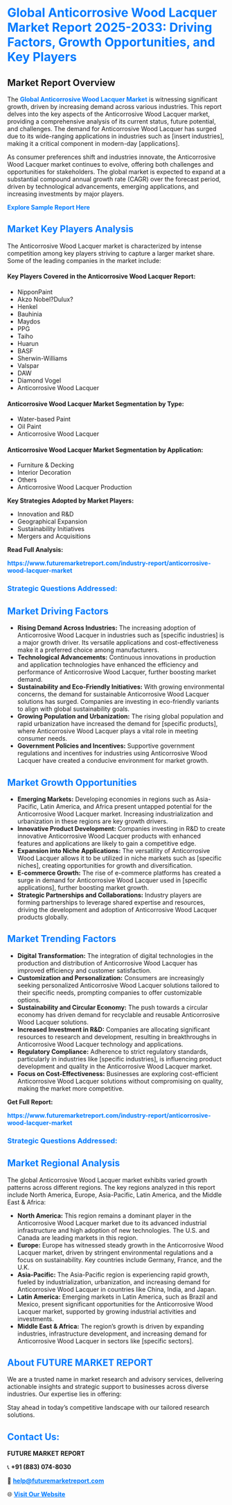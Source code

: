 <h1 style="color: #007BFF;">Global Anticorrosive Wood Lacquer Market Report 2025-2033: Driving Factors, Growth Opportunities, and Key Players</h1>

<section id="overview">
<h2>Market Report Overview</h2>
<p>The <a href="https://www.futuremarketreport.com/industry-report/anticorrosive-wood-lacquer-market" style="color: #007BFF; text-decoration: none;"><strong>Global Anticorrosive Wood Lacquer Market</strong></a> is witnessing significant growth, driven by increasing demand across various industries. This report delves into the key aspects of the Anticorrosive Wood Lacquer market, providing a comprehensive analysis of its current status, future potential, and challenges. The demand for Anticorrosive Wood Lacquer has surged due to its wide-ranging applications in industries such as [insert industries], making it a critical component in modern-day [applications].</p>
<p>As consumer preferences shift and industries innovate, the Anticorrosive Wood Lacquer market continues to evolve, offering both challenges and opportunities for stakeholders. The global market is expected to expand at a substantial compound annual growth rate (CAGR) over the forecast period, driven by technological advancements, emerging applications, and increasing investments by major players.</p>
</section>

<section id="overview">
<p><a href="https://www.futuremarketreport.com/request-sample/reportId=110538" style="color: #007BFF; text-decoration: none;"><strong>Explore Sample Report Here</strong></a></p>
</section>

<section id="key-players">
<h2 style="color: #007BFF;">Market Key Players Analysis</h2>
<p>The Anticorrosive Wood Lacquer market is characterized by intense competition among key players striving to capture a larger market share. Some of the leading companies in the market include:</p>
<h4>Key Players Covered in the Anticorrosive Wood Lacquer Report:</h4>
<ul><li>NipponPaint</li><li>Akzo Nobel?Dulux?</li><li>Henkel</li><li>Bauhinia</li><li>Maydos</li><li>PPG</li><li>Taiho</li><li>Huarun</li><li>BASF</li><li>Sherwin-Williams</li><li>Valspar</li><li>DAW</li><li>Diamond Vogel</li><li>Anticorrosive Wood Lacquer</li></ul>
<h4>Anticorrosive Wood Lacquer Market Segmentation by Type:</h4>
<ul><li>Water-based Paint</li><li>Oil Paint</li><li>Anticorrosive Wood Lacquer</li></ul>

<h4>Anticorrosive Wood Lacquer Market Segmentation by Application:</h4>
<ul><li>Furniture &amp; Decking</li><li>Interior Decoration</li><li>Others</li><li>Anticorrosive Wood Lacquer Production</li></ul>
<p><strong>Key Strategies Adopted by Market Players:</strong></p>
<ul>
<li>Innovation and R&D</li>
<li>Geographical Expansion</li>
<li>Sustainability Initiatives</li>
<li>Mergers and Acquisitions</li>
</ul>
</section>

<section>
<p><strong>Read Full Analysis: </strong></p><a href="https://www.futuremarketreport.com/industry-report/anticorrosive-wood-lacquer-market" style="color: #007BFF; text-decoration: none;"><strong>https://www.futuremarketreport.com/industry-report/anticorrosive-wood-lacquer-market</strong></a>
<h3 style="color: #007BFF;">Strategic Questions Addressed:</h3>
</section>

<section id="driving-factors">
<h2 style="color: #007BFF;">Market Driving Factors</h2>
<ul>
<li><strong>Rising Demand Across Industries:</strong> The increasing adoption of Anticorrosive Wood Lacquer in industries such as [specific industries] is a major growth driver. Its versatile applications and cost-effectiveness make it a preferred choice among manufacturers.</li>
<li><strong>Technological Advancements:</strong> Continuous innovations in production and application technologies have enhanced the efficiency and performance of Anticorrosive Wood Lacquer, further boosting market demand.</li>
<li><strong>Sustainability and Eco-Friendly Initiatives:</strong> With growing environmental concerns, the demand for sustainable Anticorrosive Wood Lacquer solutions has surged. Companies are investing in eco-friendly variants to align with global sustainability goals.</li>
<li><strong>Growing Population and Urbanization:</strong> The rising global population and rapid urbanization have increased the demand for [specific products], where Anticorrosive Wood Lacquer plays a vital role in meeting consumer needs.</li>
<li><strong>Government Policies and Incentives:</strong> Supportive government regulations and incentives for industries using Anticorrosive Wood Lacquer have created a conducive environment for market growth.</li>
</ul>
</section>

<section id="growth-opportunities">
<h2 style="color: #007BFF;">Market Growth Opportunities</h2>
<ul>
<li><strong>Emerging Markets:</strong> Developing economies in regions such as Asia-Pacific, Latin America, and Africa present untapped potential for the Anticorrosive Wood Lacquer market. Increasing industrialization and urbanization in these regions are key growth drivers.</li>
<li><strong>Innovative Product Development:</strong> Companies investing in R&D to create innovative Anticorrosive Wood Lacquer products with enhanced features and applications are likely to gain a competitive edge.</li>
<li><strong>Expansion into Niche Applications:</strong> The versatility of Anticorrosive Wood Lacquer allows it to be utilized in niche markets such as [specific niches], creating opportunities for growth and diversification.</li>
<li><strong>E-commerce Growth:</strong> The rise of e-commerce platforms has created a surge in demand for Anticorrosive Wood Lacquer used in [specific applications], further boosting market growth.</li>
<li><strong>Strategic Partnerships and Collaborations:</strong> Industry players are forming partnerships to leverage shared expertise and resources, driving the development and adoption of Anticorrosive Wood Lacquer products globally.</li>
</ul>
</section>

<section id="trending-factors">
<h2 style="color: #007BFF;">Market Trending Factors</h2>
<ul>
<li><strong>Digital Transformation:</strong> The integration of digital technologies in the production and distribution of Anticorrosive Wood Lacquer has improved efficiency and customer satisfaction.</li>
<li><strong>Customization and Personalization:</strong> Consumers are increasingly seeking personalized Anticorrosive Wood Lacquer solutions tailored to their specific needs, prompting companies to offer customizable options.</li>
<li><strong>Sustainability and Circular Economy:</strong> The push towards a circular economy has driven demand for recyclable and reusable Anticorrosive Wood Lacquer solutions.</li>
<li><strong>Increased Investment in R&D:</strong> Companies are allocating significant resources to research and development, resulting in breakthroughs in Anticorrosive Wood Lacquer technology and applications.</li>
<li><strong>Regulatory Compliance:</strong> Adherence to strict regulatory standards, particularly in industries like [specific industries], is influencing product development and quality in the Anticorrosive Wood Lacquer market.</li>
<li><strong>Focus on Cost-Effectiveness:</strong> Businesses are exploring cost-efficient Anticorrosive Wood Lacquer solutions without compromising on quality, making the market more competitive.</li>
</ul>
</section>

<section>
<p><strong>Get Full Report: </strong></p><a href="https://www.futuremarketreport.com/industry-report/anticorrosive-wood-lacquer-market" style="color: #007BFF; text-decoration: none;"><strong>https://www.futuremarketreport.com/industry-report/anticorrosive-wood-lacquer-market</strong></a>
<h3 style="color: #007BFF;">Strategic Questions Addressed:</h3>
</section>


<section id="regional-analysis">
<h2 style="color: #007BFF;">Market Regional Analysis</h2>
<p>The global Anticorrosive Wood Lacquer market exhibits varied growth patterns across different regions. The key regions analyzed in this report include North America, Europe, Asia-Pacific, Latin America, and the Middle East & Africa:</p>
<ul>
<li><strong>North America:</strong> This region remains a dominant player in the Anticorrosive Wood Lacquer market due to its advanced industrial infrastructure and high adoption of new technologies. The U.S. and Canada are leading markets in this region.</li>
<li><strong>Europe:</strong> Europe has witnessed steady growth in the Anticorrosive Wood Lacquer market, driven by stringent environmental regulations and a focus on sustainability. Key countries include Germany, France, and the U.K.</li>
<li><strong>Asia-Pacific:</strong> The Asia-Pacific region is experiencing rapid growth, fueled by industrialization, urbanization, and increasing demand for Anticorrosive Wood Lacquer in countries like China, India, and Japan.</li>
<li><strong>Latin America:</strong> Emerging markets in Latin America, such as Brazil and Mexico, present significant opportunities for the Anticorrosive Wood Lacquer market, supported by growing industrial activities and investments.</li>
<li><strong>Middle East & Africa:</strong> The region’s growth is driven by expanding industries, infrastructure development, and increasing demand for Anticorrosive Wood Lacquer in sectors like [specific sectors].</li>
</ul>
</section>

<footer>
<h2 style="color: #007BFF;">About FUTURE MARKET REPORT</h2>
<p>We are a trusted name in market research and advisory services, delivering actionable insights and strategic support to businesses across diverse industries. Our expertise lies in offering:</p>

<p>Stay ahead in today’s competitive landscape with our tailored research solutions.</p>

<h2 style="color: #007BFF;">Contact Us:</h2>
<p><strong>FUTURE MARKET REPORT</strong></p>
<p>📞 <strong>+91 (883) 074-8030</strong></p>
<p>📧 <strong><a href="mailto:help@futuremarketreport.com" style="color: #007BFF;">help@futuremarketreport.com</a></strong></p>
<p>🌐 <strong><a href="https://www.futuremarketreport.com/" style="color: #007BFF;">Visit Our Website</a></strong></p>
</footer>